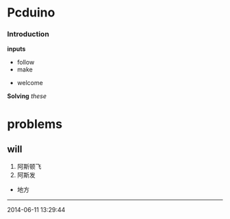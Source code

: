 Pcduino
============================================================

### Introduction ###

**inputs**

- follow
- make

* welcome

**Solving** *these* 

# problems #

## will ##

1. 阿斯顿飞
2. 阿斯发

- 地方

----------
2014-06-11 13:29:44 
